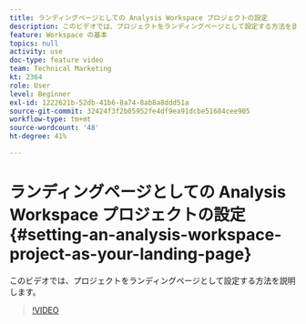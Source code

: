 ```yaml
---
title: ランディングページとしての Analysis Workspace プロジェクトの設定
description: このビデオでは、プロジェクトをランディングページとして設定する方法を説明します。
feature: Workspace の基本
topics: null
activity: use
doc-type: feature video
team: Technical Marketing
kt: 2364
role: User
level: Beginner
exl-id: 1222621b-52db-41b6-8a74-8ab8a8ddd51a
source-git-commit: 32424f3f2b05952fe4df9ea91dcbe51684cee905
workflow-type: tm+mt
source-wordcount: '48'
ht-degree: 41%

---
```


# ランディングページとしての Analysis Workspace プロジェクトの設定 {#setting-an-analysis-workspace-project-as-your-landing-page}

このビデオでは、プロジェクトをランディングページとして設定する方法を説明します。

>[!VIDEO](https://video.tv.adobe.com/v/25460/?quality=12)
